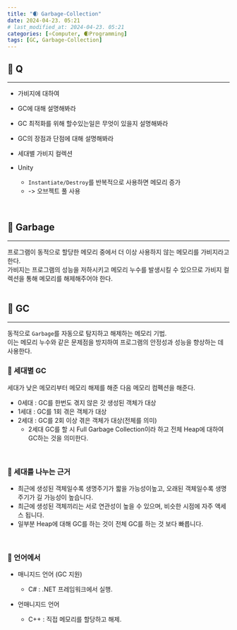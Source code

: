 ```yaml
---
title: "🌒 Garbage-Collection"
date: 2024-04-23. 05:21
# last_modified_at: 2024-04-23. 05:21
categories: [⭐Computer, 🌒Programming]
tags: [GC, Garbage-Collection]
---
```


## **💫 Q**

---

- 가비지에 대하여

- GC에 대해 설명해봐라
- GC 최적화를 위해 할수있는일은 무엇이 있을지 설명해봐라
- GC의 장점과 단점에 대해 설명해봐라
- 세대별 가비지 컬렉션
- Unity
  - `Instantiate/Destroy`를 반복적으로 사용하면 메모리 증가
  - -> 오브젝트 풀 사용
<br>

## **💫 Garbage**

---

프로그램이 동적으로 할당한 메모리 중에서 더 이상 사용하지 않는 메모리를 가비지라고 한다.  
가비지는 프로그램의 성능을 저하시키고 메모리 누수를 발생시킬 수 있으므로 가비지 컬렉션을 통해 메모리를 해제해주어야 한다.  
<br>

## **💫 GC**

---

동적으로 `Garbage`를 자동으로 탐지하고 해제하는 메모리 기법.  
이는 메모리 누수와 같은 문제점을 방지하여 프로그램의 안정성과 성능을 향상하는 데 사용한다.  

### **🫧 세대별 GC**

세대가 낮은 메모리부터 메모리 해제를 해준 다음 메모리 컴펙션을 해준다.

- 0세대 : GC를 한번도 겪지 않은 갓 생성된 객체가 대상
- 1세대 : GC를 1회 겪은 객체가 대상
- 2세대 : GC를 2회 이상 겪은 객체가 대상(전체를 의미)
  - 2세대 GC를 할 시 Full Garbage Collection이라 하고 전체 Heap에 대하여 GC하는 것을 의미한다.
<br>

### **🫧 세대를 나누는 근거**

- 최근에 생성된 객체일수록 생명주기가 짧을 가능성이높고, 오래된 객체일수록 생명주기가 길 가능성이 높습니다.
- 최근에 생성된 객체끼리는 서로 연관성이 높을 수 있으며, 비슷한 시점에 자주 액세스 됩니다.
- 일부분 Heap에 대해 GC를 하는 것이 전체 GC를 하는 것 보다 빠릅니다.
<br>

### **🫧 언어에서**

- 매니지드 언어 (GC 지원)
  - C# : .NET 프레임워크에서 실행.

- 언매니지드 언어
  - C++ : 직접 메모리를 할당하고 해제.
<br>
